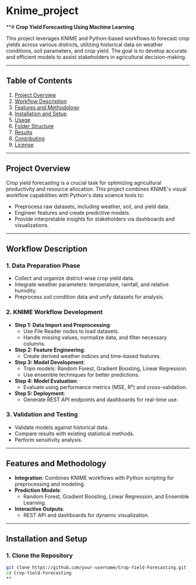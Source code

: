 # Knime_project
**# **Crop Yield Forecasting Using Machine Learning**

This project leverages KNIME and Python-based workflows to forecast crop yields across various districts, utilizing historical data on weather conditions, soil parameters, and crop yield. The goal is to develop accurate and efficient models to assist stakeholders in agricultural decision-making.

---

## **Table of Contents**
1. [Project Overview](#project-overview)
2. [Workflow Description](#workflow-description)
3. [Features and Methodology](#features-and-methodology)
4. [Installation and Setup](#installation-and-setup)
5. [Usage](#usage)
6. [Folder Structure](#folder-structure)
7. [Results](#results)
8. [Contributing](#contributing)
9. [License](#license)

---

## **Project Overview**
Crop yield forecasting is a crucial task for optimizing agricultural productivity and resource allocation. This project combines KNIME's visual workflow capabilities with Python's data science tools to:
- Preprocess raw datasets, including weather, soil, and yield data.
- Engineer features and create predictive models.
- Provide interpretable insights for stakeholders via dashboards and visualizations.

---

## **Workflow Description**

### **1. Data Preparation Phase**
- Collect and organize district-wise crop yield data.
- Integrate weather parameters: temperature, rainfall, and relative humidity.
- Preprocess soil condition data and unify datasets for analysis.

### **2. KNIME Workflow Development**
- **Step 1: Data Import and Preprocessing**:
  - Use File Reader nodes to load datasets.
  - Handle missing values, normalize data, and filter necessary columns.
- **Step 2: Feature Engineering**:
  - Create derived weather indices and time-based features.
- **Step 3: Model Development**:
  - Train models: Random Forest, Gradient Boosting, Linear Regression.
  - Use ensemble techniques for better predictions.
- **Step 4: Model Evaluation**:
  - Evaluate using performance metrics (MSE, R²) and cross-validation.
- **Step 5: Deployment**:
  - Generate REST API endpoints and dashboards for real-time use.

### **3. Validation and Testing**
- Validate models against historical data.
- Compare results with existing statistical methods.
- Perform sensitivity analysis.

---

## **Features and Methodology**
- **Integration**: Combines KNIME workflows with Python scripting for preprocessing and modeling.
- **Prediction Models**:
  - Random Forest, Gradient Boosting, Linear Regression, and Ensemble Learning.
- **Interactive Outputs**:
  - REST API and dashboards for dynamic visualization.

---

## **Installation and Setup**

### **1. Clone the Repository**
```bash
git clone https://github.com/your-username/Crop-Yield-Forecasting.git
cd Crop-Yield-Forecasting
**
